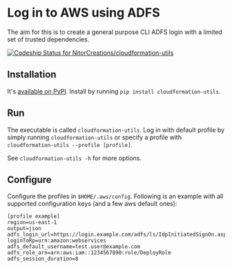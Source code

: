 # Log in to AWS using ADFS

The aim for this is to create a general purpose CLI ADFS login with a limited set of trusted dependencies.

[![Codeship Status for NitorCreations/cloudformation-utils](https://app.codeship.com/projects/39311e10-ce2c-0137-479b-3eefd6c4e4a3/status?branch=master)](https://app.codeship.com/projects/368815)

## Installation

It's [available on PyPI](https://pypi.org/project/cloudformation-utils/). Install by running `pip install cloudformation-utils`.

## Run

The executable is called `cloudformation-utils`. Log in with default profile by simply running `cloudformation-utils` or specify a profile with `cloudformation-utils --profile [profile]`. 

See `cloudformation-utils -h` for more options.

## Configure

Configure the profiles in `$HOME/.aws/config`. Following is an example with all supported configuration keys (and a few aws default ones):
```
[profile example]
region=us-east-1
output=json
adfs_login_url=https://login.example.com/adfs/ls/IdpInitiatedSignOn.aspx?loginToRp=urn:amazon:webservices
adfs_default_username=test.user@example.com
adfs_role_arn=arn:aws:iam::1234567890:role/DeployRole
adfs_session_duration=8
```

